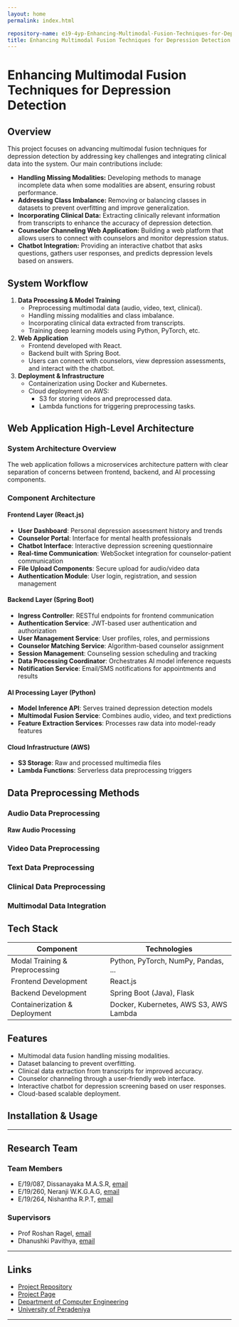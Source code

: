 ```yaml
---
layout: home
permalink: index.html

repository-name: e19-4yp-Enhancing-Multimodal-Fusion-Techniques-for-Depression-Detection
title: Enhancing Multimodal Fusion Techniques for Depression Detection
---
```


# Enhancing Multimodal Fusion Techniques for Depression Detection

## Overview
This project focuses on advancing multimodal fusion techniques for depression detection by addressing key challenges and integrating clinical data into the system. Our main contributions include:
- **Handling Missing Modalities:** Developing methods to manage incomplete data when some modalities are absent, ensuring robust performance.
- **Addressing Class Imbalance:** Removing or balancing classes in datasets to prevent overfitting and improve generalization.
- **Incorporating Clinical Data:** Extracting clinically relevant information from transcripts to enhance the accuracy of depression detection.
- **Counselor Channeling Web Application:** Building a web platform that allows users to connect with counselors and monitor depression status.
- **Chatbot Integration:** Providing an interactive chatbot that asks questions, gathers user responses, and predicts depression levels based on answers.

## System Workflow
1. **Data Processing & Model Training**
   - Preprocessing multimodal data (audio, video, text, clinical).
   - Handling missing modalities and class imbalance.
   - Incorporating clinical data extracted from transcripts.
   - Training deep learning models using Python, PyTorch, etc.
2. **Web Application**
   - Frontend developed with React.
   - Backend built with Spring Boot.
   - Users can connect with counselors, view depression assessments, and interact with the chatbot.
3. **Deployment & Infrastructure**
   - Containerization using Docker and Kubernetes.
   - Cloud deployment on AWS:
     - S3 for storing videos and preprocessed data.
     - Lambda functions for triggering preprocessing tasks.

## Web Application High-Level Architecture

### System Architecture Overview
The web application follows a microservices architecture pattern with clear separation of concerns between frontend, backend, and AI processing components.



### Component Architecture

#### Frontend Layer (React.js)
- **User Dashboard**: Personal depression assessment history and trends
- **Counselor Portal**: Interface for mental health professionals
- **Chatbot Interface**: Interactive depression screening questionnaire
- **Real-time Communication**: WebSocket integration for counselor-patient communication
- **File Upload Components**: Secure upload for audio/video data
- **Authentication Module**: User login, registration, and session management

#### Backend Layer (Spring Boot)
- **Ingress Controller**: RESTful endpoints for frontend communication
- **Authentication Service**: JWT-based user authentication and authorization
- **User Management Service**: User profiles, roles, and permissions
- **Counselor Matching Service**: Algorithm-based counselor assignment
- **Session Management**: Counseling session scheduling and tracking
- **Data Processing Coordinator**: Orchestrates AI model inference requests
- **Notification Service**: Email/SMS notifications for appointments and results

#### AI Processing Layer (Python)
- **Model Inference API**: Serves trained depression detection models
- **Multimodal Fusion Service**: Combines audio, video, and text predictions
- **Feature Extraction Services**: Processes raw data into model-ready features

#### Cloud Infrastructure (AWS)
- **S3 Storage**: Raw and processed multimedia files
- **Lambda Functions**: Serverless data preprocessing triggers

## Data Preprocessing Methods

### Audio Data Preprocessing

#### Raw Audio Processing


### Video Data Preprocessing


### Text Data Preprocessing


### Clinical Data Preprocessing


### Multimodal Data Integration




## Tech Stack
| Component | Technologies |
| --------- | ------------ |
| Modal Training & Preprocessing | Python, PyTorch, NumPy, Pandas, ... |
| Frontend Development | React.js |
| Backend Development | Spring Boot (Java), Flask |
| Containerization & Deployment | Docker, Kubernetes, AWS S3, AWS Lambda |

## Features
- Multimodal data fusion handling missing modalities.
- Dataset balancing to prevent overfitting.
- Clinical data extraction from transcripts for improved accuracy.
- Counselor channeling through a user-friendly web interface.
- Interactive chatbot for depression screening based on user responses.
- Cloud-based scalable deployment.

## Installation & Usage
---

## Research Team
### Team Members
- E/19/087, Dissanayaka M.A.S.R, [email](mailto:e19087@eng.pdn.ac.lk)
- E/19/260, Neranji W.K.G.A.G, [email](mailto:e19260@eng.pdn.ac.lk)
- E/19/264, Nishantha R.P.T, [email](mailto:e19264@eng.pdn.ac.lk)

### Supervisors
- Prof Roshan Ragel, [email](mailto:roshanr@eng.pdn.ac.lk)
- Dhanushki Pavithya, [email](mailto:e14240@ce.pdn.ac.lk)

---

## Links
- [Project Repository](https://github.com/cepdnaclk/e19-4yp-Enhancing-Multimodal-Fusion-Techniques-for-Depression-Detection)
- [Project Page](https://cepdnaclk.github.io/e19-4yp-Enhancing-Multimodal-Fusion-Techniques-for-Depression-Detection/)
- [Department of Computer Engineering](http://www.ce.pdn.ac.lk/)
- [University of Peradeniya](https://eng.pdn.ac.lk/)

---
